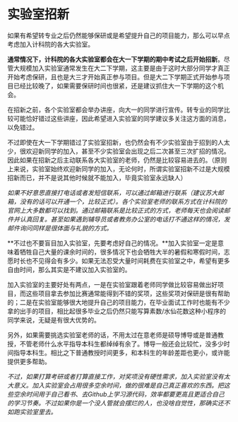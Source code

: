 # 实验室招新

如果有希望转专业之后仍然能够保研或是希望提升自己的项目能力，那么可以早点考虑加入计科院的各大实验室。

**通常情况下，计科院的各大实验室都会在大一下学期的期中考试之后开始招新**。尽管大规模加入实验室通常发生在大二下学期，这主要是由于这时大部分同学才真正开始考虑保研，且也是大三才开始真正参与项目。但是大二下学期正式开始参与项目已经比较晚了，如果需要保研时间也很紧，还是建议抓住大一下学期的这个机会。

在招新之前，各个实验室都会举办讲座，向大一的同学进行宣传。转专业的同学比较可能恰好错过这些讲座，因此希望进入实验室的同学建议多关注这方面的消息，以免错过。

不过即使在大一下学期错过了实验室招新，也仍然会有不少实验室由于招到的人太少，很欢迎新同学的加入，甚至不少实验室会出现之后二次甚至三次扩招的情况。因此如果在招新之后主动联系各大实验室的老师，仍然是比较容易进去的。（原则上来说，实验室始终欢迎新同学的加入，无论何时，所谓实验室招新不过是大规模招新而已，并不是说其他时候就不能加入，毕竟实验室永远缺人）

*如果不好意思直接打电话或者发短信联系，可以通过邮箱进行联系（建议苏大邮箱，没有的话可以开通一个，比较正式）。各个实验室老师的联系方式在计科院的官网上大多数都可以找到。通过邮箱联系是比较正式的方式，老师每天也会阅读邮件并认真回复。甚至如果遇到辅导员或者教务办公室的电话打不通这样的情况，发邮件询问同样是很体面与礼貌的方式。*

**不过也不要盲目加入实验室，先要考虑好自己的情况。**加入实验室一定是意味着牺牲自己大量的课余时间的，很多情况下也会牺牲大半的暑假和寒假时间，志愿时长也不见得会有多少。如果无法忍受大量时间耗费在实验室之中，希望有更多自由时间，那么其实是不建议加入实验室的。

加入实验室的主要好处有两点，一是在实验室跟着老师同学做比较容易做出好项目，而这些项目拿去参加比赛通常能得到不错的奖项，这些奖项对保研是很有帮助的；二是在实验室能够很大地提升自己的项目能力，在毕业面试工作时也能有不少拿的出手的项目，相比起很多毕业之后仍然只能写算素数/水仙花数这种小程序的同学来说，无疑是有很大优势的。

另外，如果需要挑选实验室老师的话，不用太过在意老师是硕导博导或是普通教授，不管老师什么水平指导本科生都绰绰有余了。博导一般还会比较忙，没多少时间指导本科生。相比之下普通教授时间更多，和本科生的年龄差距也更小，或许能提供更多帮助。

*不过，如果打算考研或者打算直接工作，对奖项没有硬性需求，加入实验室没有太大意义。加入实验室会占用很多空余时间，做的很难是自己真正喜欢的东西。把这些空余时间用于自己看书、去Github上学习源代码，效率都要更高且更适合自己的学习节奏。不过如果你是一个没人管就会摆烂的人，也没啥自觉性，那确实还不如跑实验室里去。*